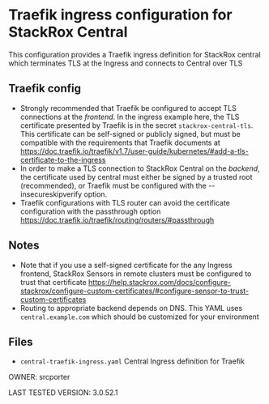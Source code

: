 # Traefik ingress configuration for StackRox Central

This configuration provides a Traefik ingress definition for StackRox central which terminates TLS at the Ingress and connects to Central over TLS

## Traefik config
* Strongly recommended that Traefik be configured to accept TLS connections at the *frontend*. In the ingress example here, the TLS certificate presented by Traefik is in the secret `stackrox-central-tls`. This certificate can be self-signed or publicly signed, but must be compatible with the requirements that Traefik documents at https://doc.traefik.io/traefik/v1.7/user-guide/kubernetes/#add-a-tls-certificate-to-the-ingress
* In order to make a TLS connection to StackRox Central on the *backend*, the certificate used by central must either be signed by a trusted root (recommended), or Traefik must be configured with the --insecureskipverify option.
* Traefik configurations with TLS router can avoid the certificate configuration with the passthrough option https://doc.traefik.io/traefik/routing/routers/#passthrough

## Notes
* Note that if you use a self-signed certificate for the any Ingress frontend, StackRox Sensors in remote clusters must be configured to trust that certificate https://help.stackrox.com/docs/configure-stackrox/configure-custom-certificates/#configure-sensor-to-trust-custom-certificates
* Routing to appropriate backend depends on DNS. This YAML uses `central.example.com` which should be customized for your environment

## Files
* `central-traefik-ingress.yaml` Central Ingress definition for Traefik

OWNER: srcporter

LAST TESTED VERSION: 3.0.52.1
